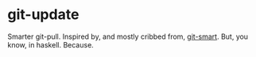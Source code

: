 # git-update #

Smarter git-pull. Inspired by, and mostly cribbed from, [git-smart](https://github.com/geelen/git-smart/blob/master/lib/commands/smart-pull.rb). But, you know, in haskell. Because.
